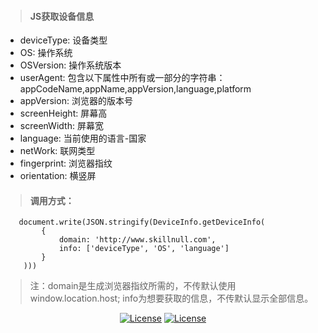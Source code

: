 > #### JS获取设备信息

 - deviceType: 设备类型
 - OS: 操作系统
 - OSVersion: 操作系统版本
 - userAgent: 包含以下属性中所有或一部分的字符串：appCodeName,appName,appVersion,language,platform
 - appVersion: 浏览器的版本号
 - screenHeight: 屏幕高
 - screenWidth: 屏幕宽
 - language: 当前使用的语言-国家
 - netWork: 联网类型
 - fingerprint: 浏览器指纹
 - orientation: 横竖屏

 > #### 调用方式：
 ```
    document.write(JSON.stringify(DeviceInfo.getDeviceInfo(
         {
             domain: 'http://www.skillnull.com',
             info: ['deviceType', 'OS', 'language']
         }
     )))
 ```

 > 注：domain是生成浏览器指纹所需的，不传默认使用window.location.host; info为想要获取的信息，不传默认显示全部信息。

<p align="center">
  <a href="https://www.npmjs.com/package/vue"><img src="https://img.shields.io/npm/l/vue.svg" alt="License"></a>
    <a href="https://996.icu"><img src="https://img.shields.io/badge/link-996.icu-red.svg" alt="License"></a>
</p>
